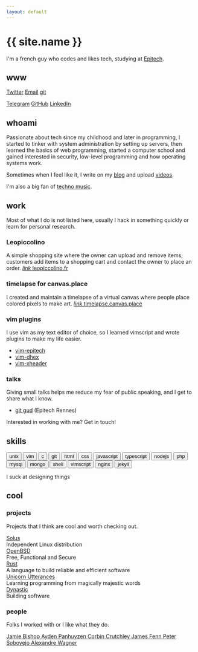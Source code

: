 ```yaml
---
layout: default
---
```


# {{ site.name }}

I'm a french guy who codes and likes tech, studying at [Epitech](http://rennes.epitech.eu).

## www

[Twitter](https://twitter.com/philippeloctaux) [Email](/email) [git](https://git.x4m3.rocks/x4m3)

[Telegram](https://t.me/philippeloctaux) [GitHub](https://github.com/x4m3) [LinkedIn](https://linkedin.com/in/philippeloctaux)

## whoami

Passionate about tech since my childhood and later in programming, I started to tinker with system administration by setting up servers, then learned the basics of web programming, started a computer school and gained interested in security, low-level programming and how operating systems work.

Sometimes when I feel like it, I write on my [blog](https://blog.x4m3.rocks) and upload [videos](https://youtube.com/philippeloctaux).

I'm also a big fan of [techno music](https://soundcloud.com/ploct4ux/likes).

## work

Most of what I do is not listed here, usually I hack in something quickly or learn for personal research.

### Leopiccolino
A simple shopping site where the owner can upload and remove items, customers add items to a shopping cart and contact the owner to place an order.
<a class="link" href="https://leopiccolino.fr">
	<i class="link__img material-icons">link</i>
	<span class="link__title">leopiccolino.fr</span>
</a>

### timelapse for canvas.place
I created and maintain a timelapse of a virtual canvas where people place colored pixels to make art.
<a class="link" href="https://timelapse.canvas.place">
	<i class="link__img material-icons">link</i>
	<span class="link__title">timelapse.canvas.place</span>
</a>

### vim plugins
I use vim as my text editor of choice, so I learned vimscript and wrote plugins to make my life easier.

 - [vim-epitech](https://github.com/x4m3/vim-epitech)
 - [vim-dhex](https://github.com/x4m3/vim-dhex)
 - [vim-xheader](https://github.com/x4m3/vim-xheader)

### talks
Giving small talks helps me reduce my fear of public speaking, and I get to share what I know.

- [git gud](https://x4m3.rocks/talks/git-tek.pdf) (Epitech Rennes)

Interested in working with me? Get in touch!

## skills

<button class="button">unix</button>
<button class="button">vim</button>
<button class="button">c</button>
<button class="button">git</button>
<button class="button">html</button>
<button class="button">css</button>
<button class="button">javascript</button>
<button class="button">typescript</button>
<button class="button">nodejs</button>
<button class="button">php</button>
<button class="button">mysql</button>
<button class="button">mongo</button>
<button class="button">shell</button>
<button class="button">vimscript</button>
<button class="button">nginx</button>
<button class="button">jekyll</button>

I suck at designing things

## cool

### projects

Projects that I think are cool and worth checking out.

<div class="layout--grid">
    <div class="item item--box" onclick="location.href = 'https://getsol.us';">
        <a class="item__title" href="https://getsol.us">Solus</a>
        <br>
        <span>Independent Linux distribution</span>
    </div>
    <div class="item item--box" onclick="location.href = 'https://openbsd.org';">
        <a class="item__title" href="https://openbsd.org">OpenBSD</a>
        <br>
        <span>Free, Functional and Secure</span>
    </div>
    <div class="item item--box" onclick="location.href = 'https://rust-lang.org';">
        <a class="item__title" href="https://rust-lang.org">Rust</a>
        <br>
        <span>A language to build reliable and efficient software</span>
    </div>
    <div class="item item--box" onclick="location.href = 'https://unicorn-utterances.com';">
        <a class="item__title" href="https://unicorn-utterances.com">Unicorn Utterances</a>
        <br>
        <span>Learning programming from magically majestic words</span>
    </div>
    <div class="item item--box" onclick="location.href = 'https://dynastic.co';">
        <a class="item__title" href="https://dynastic.co">Dynastic</a>
        <br>
        <span>Building software</span>
    </div>
</div>

### people

Folks I worked with or I like what they do.

<div class="layout--grid">
    <a class="item item--box link" href="https://twitter.com/jamiebishop123">
        <span class="link__title">Jamie Bishop</span>
    </a>
    <a class="item item--box link" href="https://ayden.dev">
        <span class="link__title">Ayden Panhuyzen</span>
    </a>
    <a class="item item--box link" href="https://crutchcorn.dev">
        <span class="link__title">Corbin Crutchley</span>
    </a>
    <a class="item item--box link" href="https://jfenn.me">
        <span class="link__title">James Fenn</span>
    </a>
    <a class="item item--box link" href="https://petersoboyejo.com">
        <span class="link__title">Peter Soboyejo</span>
    </a>
    <a class="item item--box link" href="https://wagerwave.dev">
        <span class="link__title">Alexandre Wagner</span>
    </a>
</div>
